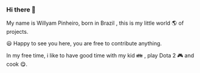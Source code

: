 ### Hi there 👋

My name is Willyam Pinheiro, born in Brazil , this is my little world :earth_americas: of projects. 

:smiley: Happy to see you here, you are free to contribute anything.

In my free time, i like to have good time with my kid 👪 , play Dota 2 :video_game: and cook :yum:.
